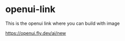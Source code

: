 # openui-link
This is the openui link where you can build with image

https://openui.fly.dev/ai/new

